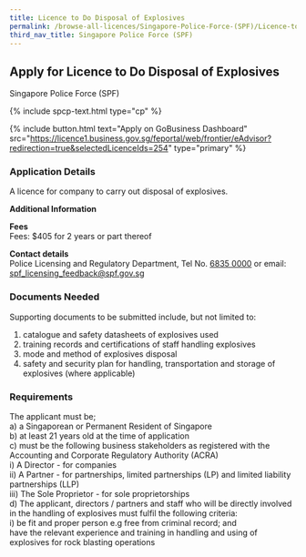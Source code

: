 ```yaml
---
title: Licence to Do Disposal of Explosives
permalink: /browse-all-licences/Singapore-Police-Force-(SPF)/Licence-to-Do-Disposal-of-Explosives
third_nav_title: Singapore Police Force (SPF)
---
```


## Apply for Licence to Do Disposal of Explosives

Singapore Police Force (SPF)

{% include spcp-text.html type="cp" %}

{% include button.html text="Apply on GoBusiness Dashboard" src="https://licence1.business.gov.sg/feportal/web/frontier/eAdvisor?redirection=true&selectedLicenceIds=254" type="primary" %}

<H3>Application Details</H3>

<p>A licence for company to carry out disposal of explosives.</p>

<strong>Additional Information</strong>

<p><strong>Fees</strong><br> Fees: $405 for 2 years or part thereof</p> <p><strong>Contact details</strong><br>Police Licensing and Regulatory Department, Tel No. <a href="tel:6835 0000">6835 0000</a> or email: <a href="mailto:spf_licensing_feedback@spf.gov.sg">spf_licensing_feedback@spf.gov.sg</a></p>


<H3>Documents Needed</H3>

<p>Supporting documents to be submitted include, but not limited to:</p>
<ol>
<li>catalogue and safety datasheets of explosives used</li>
<li>training records and certifications of staff handling explosives</li>
<li>mode and method of explosives disposal</li>
<li>safety and security plan for handling, transportation and storage of explosives (where applicable)</li>
</ol>


<H3>Requirements</H3>

<p>The applicant must be;<br>
a) a Singaporean or Permanent Resident of Singapore<br>
b) at least 21 years old at the time of application<br>
c) must be the following business stakeholders as registered with the Accounting and Corporate Regulatory Authority (ACRA)<br />
i) A Director - for companies<br />
ii) A Partner - for partnerships, limited partnerships (LP) and limited liability partnerships (LLP)<br />
iii) The Sole Proprietor - for sole proprietorships<br>
d) The applicant, directors / partners and staff who will be directly involved in the handling of explosives must fulfil the following criteria:<br />
i) be fit and proper person e.g free from criminal record; and<br>
have the relevant experience and training in handling and using of explosives for rock blasting operations
</p>

